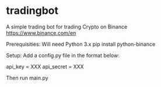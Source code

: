 # tradingbot

A simple trading bot for trading Crypto on Binance
https://www.binance.com/en

Prerequisities:
Will need Python 3.x 
pip install python-binance

Setup:
Add a config.py file in the format below:

api_key = XXX
api_secret = XXX


Then run main.py
